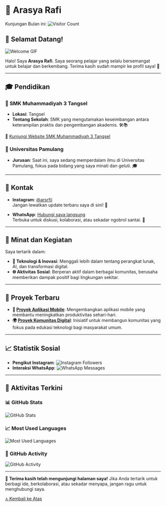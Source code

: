 # 🌟 **Arasya Rafi**

Kunjungan Bulan ini:
![Visitor Count](https://profile-counter.glitch.me/GetSya/count.svg) <!-- Badge pengunjung -->

## 🎉 **Selamat Datang!**

![Welcome GIF](https://i.pinimg.com/originals/c2/ce/2d/c2ce2d82a11c90b05ad4abd796ef2fff.gif) <!-- GIF animasi -->

Halo! Saya **Arasya Rafi**. Saya seorang pelajar yang selalu bersemangat untuk belajar dan berkembang. Terima kasih sudah mampir ke profil saya! 🎉

---

## 🎓 **Pendidikan**

### 📘 **SMK Muhammadiyah 3 Tangsel**
- **Lokasi**: Tangsel
- **Tentang Sekolah**: SMK yang mengutamakan keseimbangan antara keterampilan praktis dan pengembangan akademis. 🛠️📚

🔗 [Kunjungi Website SMK Muhammadiyah 3 Tangsel](https://muhtiga.sch.id)

### 📙 **Universitas Pamulang**
- **Jurusan**: Saat ini, saya sedang memperdalam ilmu di Universitas Pamulang, fokus pada bidang yang saya minati dan geluti. 🎓

---

## 📱 **Kontak**

- **Instagram**: [@arsrfii](https://instagram.com/arsrfii)  
  Jangan lewatkan update terbaru saya di sini! 📸
  
- **WhatsApp**: [Hubungi saya langsung](https://wa.me/6288214772441)  
  Terbuka untuk diskusi, kolaborasi, atau sekadar ngobrol santai. 💬

---

## 🚀 **Minat dan Kegiatan**

Saya tertarik dalam:
- **🔧 Teknologi & Inovasi**: Menggali lebih dalam tentang perangkat lunak, AI, dan transformasi digital.
- **🌐 Aktivitas Sosial**: Berperan aktif dalam berbagai komunitas, berusaha memberikan dampak positif bagi lingkungan sekitar.

---

## 🌟 **Proyek Terbaru**

- **🚀 [Proyek Aplikasi Mobile](#)**: Mengembangkan aplikasi mobile yang membantu meningkatkan produktivitas sehari-hari.
- **🌍 [Proyek Komunitas Digital](#)**: Inisiatif untuk membangun komunitas yang fokus pada edukasi teknologi bagi masyarakat umum.

---

## 📈 **Statistik Sosial**

- **Pengikut Instagram**: ![Instagram Followers](https://img.shields.io/badge/Instagram-5000_followers-blue?style=for-the-badge&logo=instagram) <!-- Update badge ini dengan jumlah pengikut sebenarnya -->
- **Interaksi WhatsApp**: ![WhatsApp Messages](https://img.shields.io/badge/WhatsApp-Active_Engagement-green?style=for-the-badge&logo=whatsapp) <!-- Anda bisa menambahkan informasi spesifik di sini -->

---

## 🔄 **Aktivitas Terkini**

### 📊 **GitHub Stats**
![GitHub Stats](https://github-readme-stats.vercel.app/api?username=GetSya&show_icons=true&hide_title=true&count_private=true&include_all_commits=true&hide=prs&theme=radical)

### 📈 **Most Used Languages**
![Most Used Languages](https://github-readme-stats.vercel.app/api/top-langs/?username=GetSya&layout=compact&theme=radical)

### 🚀 **GitHub Activity**
![GitHub Activity](https://activity-graph.herokuapp.com/graph?username=GetSya&theme=github)

---

💬 **Terima kasih telah mengunjungi halaman saya!** Jika Anda tertarik untuk berbagi ide, berkolaborasi, atau sekadar menyapa, jangan ragu untuk menghubungi saya.

[🔝 Kembali ke Atas](#arsaya-rafi)
